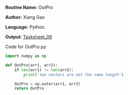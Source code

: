 **Routine Name:** OutPro

**Author:** Xiang Gao 

**Language:** Python.

**Output:** [Tasksheet_09](https://github.com/GoByMark/math4610/blob/main/Homework_Tasks/Tasksheet_09/Tasksheet%2009.pdf)

Code for OutPro.py:  
```Python
import numpy as np

def OutPro(arr1, arr2):
    if len(arr1) != len(arr2):
        print('two vectors are not the same length')

    OutPro = np.outer(arr1, arr2)
    return OutPro
```
